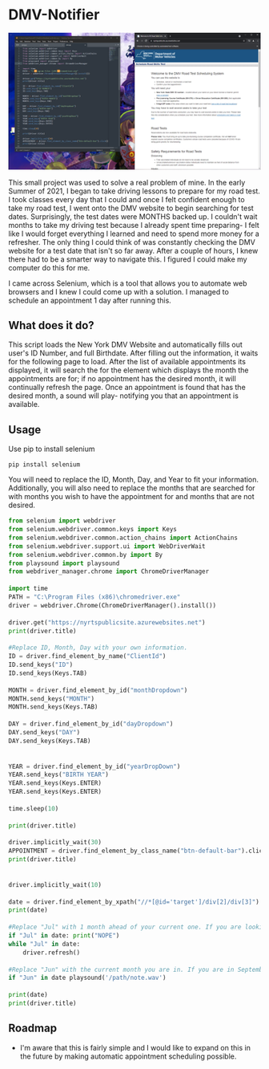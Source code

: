# DMV-Notifier

![alt text](https://github.com/francosae/DMV-Checker/blob/main/webpage.PNG)

This small project was used to solve a real problem of mine. In the early Summer of 2021, I began to take driving lessons to prepare for my road test. I took classes every day that I could and once I felt confident enough to take my road test, I went onto the DMV website to begin searching for test dates. Surprisingly, the test dates were MONTHS backed up. I couldn't wait months to take my driving test because I already spent time preparing- I felt like I would forget everything I learned and need to spend more money for a refresher. The only thing I could think of was constantly checking the DMV website for a test date that isn't so far away. After a couple of hours, I knew there had to be a smarter way to navigate this. I figured I could make my computer do this for me.

I came across Selenium, which is a tool that allows you to automate web browsers and I knew I could come up with a solution. I managed to schedule an appointment 1 day after running this.

## What does it do?

This script loads the New York DMV Website and automatically fills out user's ID Number, and full Birthdate. After filling out the information, it waits for the following page to load. After the list of available appointments its displayed, it will search the for the element which displays the month the appointments are for; if no appointment has the desired month, it will continually refresh the page. Once an appointment is found that has the desired month, a sound will play- notifying you that an appointment is available. 


## Usage
Use pip to install selenium
```
pip install selenium
```

You will need to replace the ID, Month, Day, and Year to fit your information. Additionally, you will also need to replace the months that are searched for with months you wish to have the appointment for and months that are not desired.
```python
from selenium import webdriver
from selenium.webdriver.common.keys import Keys
from selenium.webdriver.common.action_chains import ActionChains
from selenium.webdriver.support.ui import WebDriverWait
from selenium.webdriver.common.by import By
from playsound import playsound
from webdriver_manager.chrome import ChromeDriverManager

import time
PATH = "C:\Program Files (x86)\chromedriver.exe"
driver = webdriver.Chrome(ChromeDriverManager().install())

driver.get("https://nyrtspublicsite.azurewebsites.net")
print(driver.title)

#Replace ID, Month, Day with your own information.
ID = driver.find_element_by_name("ClientId")
ID.send_keys("ID")
ID.send_keys(Keys.TAB)

MONTH = driver.find_element_by_id("monthDropdown")
MONTH.send_keys("MONTH")
MONTH.send_keys(Keys.TAB)

DAY = driver.find_element_by_id("dayDropdown")
DAY.send_keys("DAY")
DAY.send_keys(Keys.TAB)


YEAR = driver.find_element_by_id("yearDropDown")
YEAR.send_keys("BIRTH YEAR")
YEAR.send_keys(Keys.ENTER)
YEAR.send_keys(Keys.ENTER)

time.sleep(10)

print(driver.title)

driver.implicitly_wait(30)
APPOINTMENT = driver.find_element_by_class_name("btn-default-bar").click()
print(driver.title)


driver.implicitly_wait(10)

date = driver.find_element_by_xpath("//*[@id='target']/div[2]/div[3]").text
print(date)

#Replace "Jul" with 1 month ahead of your current one. If you are looking for appointments in September put "Oct" for October.
if "Jul" in date: print("NOPE")
while "Jul" in date:
    driver.refresh()

#Replace "Jun" with the current month you are in. If you are in September, put "Sep"
if "Jun" in date playsound('/path/note.wav')
    
print(date)
print(driver.title)
```

## Roadmap

- I'm aware that this is fairly simple and I would like to expand on this in the future by making automatic appointment scheduling possible.
